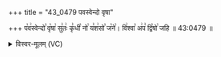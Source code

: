 +++
title = "43_0479 पवस्वेन्दो वृषा"

+++
प꣡व꣢स्वेन्दो꣣ वृ꣡षा꣢ सु꣣तः꣢ कृ꣣धी꣡ नो꣢ य꣣श꣢सो꣣ ज꣡ने꣢। वि꣢श्वा꣣ अ꣢प꣣ द्वि꣡षो꣢ जहि ॥ 43:0479 ॥

<details><summary>विस्वर-मूलम् (VC)</summary>

पवस्वेन्दो वृषा सुतः कृधी नो यशसो जने । विश्वा अप द्विषो जहि ॥४७९॥
</details>